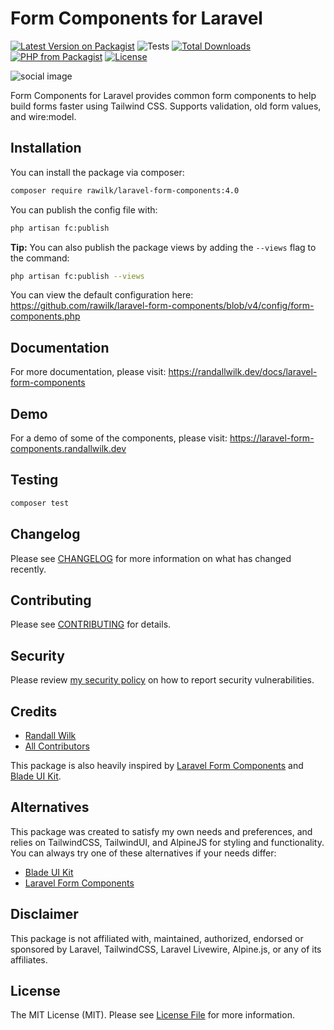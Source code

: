 # Form Components for Laravel

[![Latest Version on Packagist](https://img.shields.io/packagist/v/rawilk/laravel-form-components.svg?style=flat-square)](https://packagist.org/packages/rawilk/laravel-form-components)
![Tests](https://github.com/rawilk/laravel-form-components/workflows/Tests/badge.svg?style=flat-square)
[![Total Downloads](https://img.shields.io/packagist/dt/rawilk/laravel-form-components.svg?style=flat-square)](https://packagist.org/packages/rawilk/laravel-form-components)
[![PHP from Packagist](https://img.shields.io/packagist/php-v/rawilk/laravel-form-components?style=flat-square)](https://packagist.org/packages/rawilk/laravel-form-components)
[![License](https://img.shields.io/github/license/rawilk/laravel-form-components?style=flat-square)](https://github.com/rawilk/laravel-form-components/blob/main/LICENSE.md)

![social image](https://banners.beyondco.de/Form%20Components%20for%20Laravel.png?theme=light&packageManager=composer+require&packageName=rawilk%2Flaravel-form-components&pattern=diagonalStripes&style=style_1&description=Form+components+built+for+tailwind+%26+Livewire&md=1&showWatermark=0&fontSize=100px&images=code)

Form Components for Laravel provides common form components to help build forms faster using Tailwind CSS. Supports validation, old form values, and wire:model.

## Installation

You can install the package via composer:

```bash
composer require rawilk/laravel-form-components:4.0
```

You can publish the config file with:
```bash
php artisan fc:publish
```

**Tip:** You can also publish the package views by adding the `--views` flag to the command:

```bash
php artisan fc:publish --views
```

You can view the default configuration here: https://github.com/rawilk/laravel-form-components/blob/v4/config/form-components.php

## Documentation

For more documentation, please visit: https://randallwilk.dev/docs/laravel-form-components

## Demo

For a demo of some of the components, please visit: https://laravel-form-components.randallwilk.dev

## Testing

``` bash
composer test
```

## Changelog

Please see [CHANGELOG](CHANGELOG.md) for more information on what has changed recently.

## Contributing

Please see [CONTRIBUTING](.github/CONTRIBUTING.md) for details.

## Security

Please review [my security policy](../../security) on how to report security vulnerabilities.

## Credits

- [Randall Wilk](https://github.com/rawilk)
- [All Contributors](../../contributors)

This package is also heavily inspired by [Laravel Form Components](https://github.com/protonemedia/laravel-form-components) and [Blade UI Kit](https://blade-ui-kit.com/).

## Alternatives

This package was created to satisfy my own needs and preferences, and relies on TailwindCSS, TailwindUI, and AlpineJS for styling and functionality. You can always
try one of these alternatives if your needs differ:

- [Blade UI Kit](https://blade-ui-kit.com/)
- [Laravel Form Components](https://github.com/protonemedia/laravel-form-components)

## Disclaimer

This package is not affiliated with, maintained, authorized, endorsed or sponsored by Laravel, TailwindCSS, Laravel Livewire, Alpine.js, or any of its affiliates.

## License

The MIT License (MIT). Please see [License File](LICENSE.md) for more information.

